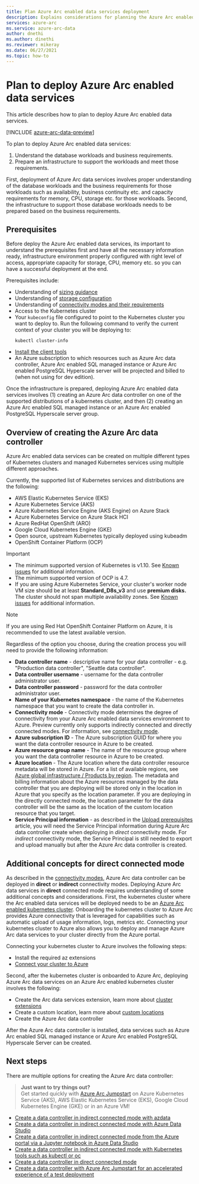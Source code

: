 ```yaml
---
title: Plan Azure Arc enabled data services deployment 
description: Explains considerations for planning the Azure Arc enabled data services deployment
services: azure-arc
ms.service: azure-arc-data
author: dnethi
ms.author: dinethi
ms.reviewer: mikeray
ms.date: 06/27/2021
ms.topic: how-to
---
```

# Plan to deploy Azure Arc enabled data services

This article describes how to plan to deploy Azure Arc enabled data services.

[!INCLUDE [azure-arc-data-preview](../../../includes/azure-arc-data-preview.md)]

To plan to deploy Azure Arc enabled data services:

1. Understand the database workloads and business requirements.
1. Prepare an infrastructure to support the workloads and meet those requirements. 

First, deployment of Azure Arc data services involves proper understanding of the database workloads and the business requirements for those workloads such as availability, business continuity etc. and capacity requirements for memory, CPU, storage etc. for those workloads. Second, the infrastructure to support those database workloads needs to be prepared based on the business requirements. 

## Prerequisites

Before deploy the Azure Arc enabled data services, its important to understand the prerequisites first and have all the necessary information ready, infrastructure environment properly configured with right level of access, appropriate capacity for storage, CPU, memory etc. so you can have a successful deployment at the end.

Prerequisites include:
- Understanding of [sizing guidance](sizing-guidance.md)
- Understanding of [storage configuration](storage-configuration.md)
- Understanding of [connectivity modes and their requirements](connectivity.md)
- Access to the Kubernetes cluster
- Your `kubeconfig` file configured to point to the Kubernetes cluster you want to deploy to. Run the following command to verify the current context of your cluster you will be deploying to:
   ```console
   kubectl cluster-info
   ``` 
- [Install the client tools](install-client-tools.md) 
- An Azure subscription to which resources such as Azure Arc data controller, Azure Arc enabled SQL managed instance or Azure Arc enabled PostgreSQL Hyperscale server will be projected and billed to (when not using for dev edition).

Once the infrastructure is prepared, deploying Azure Arc enabled data services involves (1) creating an Azure Arc data controller on one of the supported distributions of a kubernetes cluster, and then (2) creating an Azure Arc enabled SQL managed instance or an Azure Arc enabled PostgreSQL Hyperscale server group.

## Overview of creating the Azure Arc data controller

Azure Arc enabled data services can be created on multiple different types of Kubernetes clusters and managed Kubernetes services using multiple different approaches.

Currently, the supported list of Kubernetes services and distributions are the following:

- AWS Elastic Kubernetes Service (EKS)
- Azure Kubernetes Service (AKS)
- Azure Kubernetes Service Engine (AKS Engine) on Azure Stack
- Azure Kubernetes Service on Azure Stack HCI
- Azure RedHat OpenShift (ARO)
- Google Cloud Kubernetes Engine (GKE)
- Open source, upstream Kubernetes typically deployed using kubeadm
- OpenShift Container Platform (OCP)

> [!IMPORTANT]
> * The minimum supported version of Kubernetes is v1.10. See [Known issues](./release-notes.md#known-issues) for additional information. 
> * The minimum supported version of OCP is 4.7.
> * If you are using Azure Kubernetes Service, your cluster's worker node VM size should be at least **Standard_D8s_v3** and use **premium disks.** The cluster should not span multiple availability zones. See [Known issues](./release-notes.md#known-issues) for additional information. 


> [!NOTE]
> If you are using Red Hat OpenShift Container Platform on Azure, it is recommended to use the latest available version.

Regardless of the option you choose, during the creation process you will need to provide the following information:

- **Data controller name** - descriptive name for your data controller - e.g. "Production data controller", "Seattle data controller".
- **Data controller username** - username for the data controller administrator user.
- **Data controller password** - password for the data controller administrator user.
- **Name of your Kubernetes namespace** - the name of the Kubernetes namespace that you want to create the data controller in.
- **Connectivity mode** - Connectivity mode determines the degree of connectivity from your Azure Arc enabled data services environment to Azure. Preview currently only supports indirectly connected and directly connected modes.  For information, see [connectivity mode](./connectivity.md). 
- **Azure subscription ID** - The Azure subscription GUID for where you want the data controller resource in Azure to be created.
- **Azure resource group name** - The name of the resource group where you want the data controller resource in Azure to be created.
- **Azure location** - The Azure location where the data controller resource metadata will be stored in Azure. For a list of available regions, see [Azure global infrastructure / Products by region](https://azure.microsoft.com/global-infrastructure/services/?products=azure-arc). The metadata and billing information about the Azure resources managed by the data controller that you are deploying will be stored only in the location in Azure that you specify as the location parameter. If you are deploying in the directly connected mode, the location parameter for the data controller will be the same as the location of the custom location resource that you target.
- **Service Principal information** - as described in the [Upload prerequisites](upload-metrics-and-logs-to-azure-monitor.md) article, you will need the Service Principal information during Azure Arc data controller create when deploying in *direct* connectivity mode. For *indirect* connectivity mode, the Service Principal is still needed to export and upload manually but after the Azure Arc data controller is created.

## Additional concepts for direct connected mode

As described in the [connectivity modes](./connectivity.md), Azure Arc data controller can be deployed in **direct** or **indirect** connectivity modes. Deploying Azure Arc data services in **direct** connected mode requires understanding of some additional concepts and considerations. 
First, the kubernetes cluster where the Arc enabled data services will be deployed needs to be an [Azure Arc enabled kubernetes cluster](../kubernetes/overview.md). Onboarding the kubernetes cluster to Azure Arc provides Azure connectivity that is leveraged for capabilities such as automatic upload of usage information, logs, metrics etc. Connecting your kubernetes cluster to Azure also allows you to deploy and manage Azure Arc data services to your cluster directly from the Azure portal. 

Connecting your kubernetes cluster to Azure involves the following steps:
- Install the required az extensions
- [Connect your cluster to Azure](../kubernetes/quickstart-connect-cluster.md)

Second, after the kubernetes cluster is onboarded to Azure Arc, deploying Azure Arc data services on an Azure Arc enabled kubernetes cluster involves the following:
- Create the Arc data services extension, learn more about [cluster extensions](../kubernetes/conceptual-extensions.md) 
- Create a custom location, learn more about [custom locations](../kubernetes/conceptual-custom-locations.md)
- Create the Azure Arc data controller

After the Azure Arc data controller is installed, data services such as Azure Arc enabled SQL managed instance or Azure Arc enabled PostgreSQL Hyperscale Server can be created.


## Next steps

There are multiple options for creating the Azure Arc data controller:

> **Just want to try things out?**  
> Get started quickly with [Azure Arc Jumpstart](https://azurearcjumpstart.io/azure_arc_jumpstart/azure_arc_data/) on Azure Kubernetes Service (AKS), AWS Elastic Kubernetes Service (EKS), Google Cloud Kubernetes Engine (GKE) or in an Azure VM!
> 
- [Create a data controller in indirect connected mode with azdata](create-data-controller-using-azdata.md)
- [Create a data controller in indirect connected mode with Azure Data Studio](create-data-controller-azure-data-studio.md)
- [Create a data controller in indirect connected mode from the Azure portal via a Jupyter notebook in Azure Data Studio](create-data-controller-resource-in-azure-portal.md)
- [Create a data controller in indirect connected mode with Kubernetes tools such as kubectl or oc](create-data-controller-using-kubernetes-native-tools.md)
- [Create a data controller in direct connected mode](deploy-data-controller-direct-mode-prerequisites.md)
- [Create a data controller with Azure Arc Jumpstart for an accelerated experience of a test deployment](https://azurearcjumpstart.io/azure_arc_jumpstart/azure_arc_data/)
